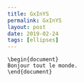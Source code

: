 ```yaml
---
title: GxInYS
permalink: GxInYS
layout: post
date: 2019-02-24
tags: [ellipses]
---
```


```latex\documentclass{article}
\begin{document}
Bonjour tout le monde.
\end{document}
```